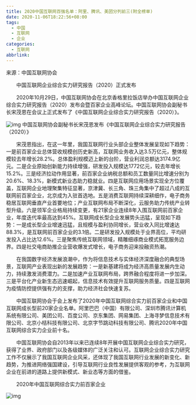 ```yaml
---
title: 2020中国互联网百强名单：阿里、腾讯、美团分列前三(附全榜单)
date: 2020-11-06T18:22:56+08:00
tags:
  - 中国
  - 互联网
  - 企业
categories:
  - 互联网
abbrlink:
---
```


来源：中国互联网协会

　　中国互联网企业综合实力研究报告（2020）正式发布

　　2020年10月29日，中国互联网协会在北京香格里拉饭店举办中国互联网企业综合实力研究报告（2020）发布会暨百家企业高峰论坛。中国互联网协会副秘书长宋茂恩在会议上正式发布了《中国互联网企业综合实力研究报告（2020）》。

![img](https://cdn.jsdelivr.net/gh/yakeing/Documentation@main/Hexo/images/3d6d-kcaeqzy1899654.jpg)
中国互联网协会副秘书长宋茂恩发布《中国互联网企业综合实力研究报告（2020）》

　　宋茂恩指出，在这一年里，我国互联网行业头部企业整体发展呈现如下趋势：一是前百家企业总体营收规模创历史新高，互联网业务收入达3.5万亿元，整体规模较去年增长28.2%。总体盈利规模迈上新的台阶，营业利润总额达3174.9亿元。二是企业原始创新能力持续增强，研发投入规模达1772亿元，较去年增长15.2%。三是经济拉动作用显著，前百家企业纳税总额和员工数量同比增速分别为20.6%、18.3%，新模式新业态助力稳就业。四是互联网应用场景实现全方位覆盖，互联网企业地理聚集特征显著，京津冀、长三角、珠三角集中了超过八成的互联网前百家企业，北京成为入驻首选地。五是消费互联网持续深耕细作，电子商务稳居互联网垂直产业首要地位；产业互联网布局不断深化，云服务助力传统产业转型升级。六是领军企业格局持续变更，有21家企业连续8年入围互联网前百家企业，年度迭代率最高达到45%。互联网成长型企业发展势头迅猛，呈现如下趋势：一是成长型企业增速迅猛，且规模与盈利协同增长，营业收入同比增速达88.3%，是互联网前百家企业的3.1倍。二是研发投入规模处于业界高位，平均研发投入占比达12.6%。三是聚焦传统互联网领域，精雕细琢商业模式拓宽服务边界。四是社交电商助推企业营收爆发式增长，电子商务迎来投融资热潮。

　　在我国数字经济发展浪潮中，作为将信息技术与实体经济深度融合的典型场景，互联网产业表现出新的发展趋势：一是新基建将成为经济高质量发展内生动力，持续激发消费潜力。二是加速产业互联网布局，跨界融合程度将进一步加深。三是平台化产业新生态迅速崛起，信息技术有效提升互联网服务质量。四是互联网为疫情防控提供强有力的支撑，助力经济社会快速复苏。

　　中国互联网协会于会上发布了2020年中国互联网综合实力前百家企业和中国互联网成长型前20家企业名单。阿里巴巴（中国）有限公司、深圳市腾讯计算机系统有限公司、美团公司、百度公司、京东集团、网易集团、上海寻梦信息技术有限公司、北京小桔科技有限公司、北京字节跳动科技有限公司、腾讯2020年中国互联网综合实力企业前十名。

　　中国互联网协会自2013年以来已连续8年开展中国互联网企业综合实力研究，获得了业界、政府部门以及各级媒体的广泛关注和认可。互联网企业综合实力研究工作不仅展示了我国互联网企业风采，还体现了我国互联网行业发展的新变化、新趋势，为推进网络强国建设，引导互联网行业良性发展提供客观的参考，为互联网企业在前进的道路上提供新模式、新业态等方面的借鉴。

　　2020年中国互联网综合实力前百家企业

![img](https://cdn.jsdelivr.net/gh/yakeing/Documentation@main/Hexo/images/bc83-kcaeqzy1904285.png)